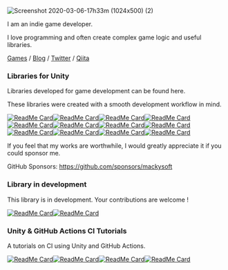 ![Screenshot 2020-03-06-17h33m (1024x500) (2)](https://user-images.githubusercontent.com/13536348/111169621-79f4f100-85e6-11eb-84bc-ab9b0da27fe5.png)

I am an indie game developer.

I love programming and often create complex game logic and useful libraries.

 [Games](https://mackysoft.net/games/) / [Blog](https://mackysoft.net/blog/) / [Twitter](https://twitter.com/makihiro_dev) / [Qiita](https://qiita.com/makihiro_dev)

### Libraries for Unity

Libraries developed for game development can be found here.

These libraries were created with a smooth development workflow in mind.

[![ReadMe Card](https://github-readme-stats.vercel.app/api/pin/?username=mackysoft&repo=Vision)](https://github.com/mackysoft/Vision#gh-light-mode-only)[![ReadMe Card](https://github-readme-stats.vercel.app/api/pin/?username=mackysoft&repo=Vision&theme=dark)](https://github.com/mackysoft/Vision#gh-dark-mode-only)[![ReadMe Card](https://github-readme-stats.vercel.app/api/pin/?username=mackysoft&repo=Choice)](https://github.com/mackysoft/Choice#gh-light-mode-only)[![ReadMe Card](https://github-readme-stats.vercel.app/api/pin/?username=mackysoft&repo=Choice&theme=dark)](https://github.com/mackysoft/Choice#gh-dark-mode-only)[![ReadMe Card](https://github-readme-stats.vercel.app/api/pin/?username=mackysoft&repo=Modiferty)](https://github.com/mackysoft/Modiferty#gh-light-mode-only)[![ReadMe Card](https://github-readme-stats.vercel.app/api/pin/?username=mackysoft&repo=Modiferty&theme=dark)](https://github.com/mackysoft/Modiferty#gh-dark-mode-only)[![ReadMe Card](https://github-readme-stats.vercel.app/api/pin/?username=mackysoft&repo=PoolManager)](https://github.com/mackysoft/PoolManager#gh-light-mode-only)[![ReadMe Card](https://github-readme-stats.vercel.app/api/pin/?username=mackysoft&repo=PoolManager&theme=dark)](https://github.com/mackysoft/PoolManager#gh-dark-mode-only)[![ReadMe Card](https://github-readme-stats.vercel.app/api/pin/?username=mackysoft&repo=Unity-SerializeReferenceExtensions)](https://github.com/mackysoft/Unity-SerializeReferenceExtensions#gh-light-mode-only)[![ReadMe Card](https://github-readme-stats.vercel.app/api/pin/?username=mackysoft&repo=Unity-SerializeReferenceExtensions&theme=dark)](https://github.com/mackysoft/Unity-SerializeReferenceExtensions#gh-dark-mode-only)[![ReadMe Card](https://github-readme-stats.vercel.app/api/pin/?username=mackysoft&repo=UniData)](https://github.com/mackysoft/UniData#gh-light-mode-only)[![ReadMe Card](https://github-readme-stats.vercel.app/api/pin/?username=mackysoft&repo=UniData&theme=dark)](https://github.com/mackysoft/UniData#gh-dark-mode-only)

If you feel that my works are worthwhile, I would greatly appreciate it if you could sponsor me.

GitHub Sponsors: https://github.com/sponsors/mackysoft

### Library in development

This library is in development. Your contributions are welcome !

[![ReadMe Card](https://github-readme-stats.vercel.app/api/pin/?username=mackysoft&repo=XPool)](https://github.com/mackysoft/XPool#gh-light-mode-only)[![ReadMe Card](https://github-readme-stats.vercel.app/api/pin/?username=mackysoft&repo=XPool&theme=dark)](https://github.com/mackysoft/XPool#gh-dark-mode-only)

### Unity & GitHub Actions CI Tutorials

A tutorials on CI using Unity and GitHub Actions.

[![ReadMe Card](https://github-readme-stats.vercel.app/api/pin/?username=mackysoft&repo=Unity-GitHubActions-Tutorials)](https://github.com/mackysoft/Unity-GitHubActions-Tutorials#gh-light-mode-only)[![ReadMe Card](https://github-readme-stats.vercel.app/api/pin/?username=mackysoft&repo=Unity-GitHubActions-Tutorials&theme=dark)](https://github.com/mackysoft/Unity-GitHubActions-Tutorials#gh-dark-mode-only)[![ReadMe Card](https://github-readme-stats.vercel.app/api/pin/?username=mackysoft&repo=Unity-ManualActivation)](https://github.com/mackysoft/Unity-ManualActivation#gh-light-mode-only)[![ReadMe Card](https://github-readme-stats.vercel.app/api/pin/?username=mackysoft&repo=Unity-ManualActivation&theme=dark)](https://github.com/mackysoft/Unity-ManualActivation#gh-dark-mode-only)
